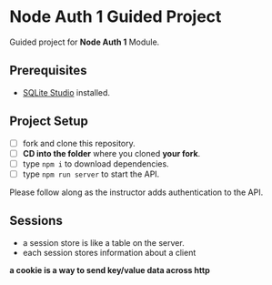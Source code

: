 # Node Auth 1 Guided Project

Guided project for **Node Auth 1** Module.

## Prerequisites

-  [SQLite Studio](https://sqlitestudio.pl/index.rvt?act=download) installed.

## Project Setup

-  [ ] fork and clone this repository.
-  [ ] **CD into the folder** where you cloned **your fork**.
-  [ ] type `npm i` to download dependencies.
-  [ ] type `npm run server` to start the API.

Please follow along as the instructor adds authentication to the API.

## Sessions

-  a session store is like a table on the server.
-  each session stores information about a client

**a cookie is a way to send key/value data across http**
